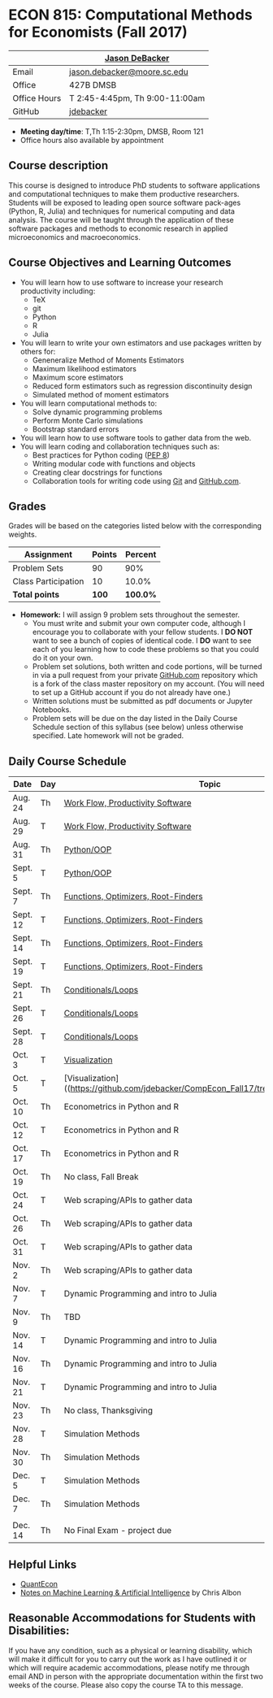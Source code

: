 # ECON 815: Computational Methods for Economists (Fall 2017) #

|  | [Jason DeBacker](http://jasondebacker.com) |
|--------------|--------------------------------------------------------------|
| Email | [jason.debacker@moore.sc.edu](mailto:jason.debacker@moore.sc.edu) |
| Office | 427B DMSB |
| Office Hours | T 2:45-4:45pm, Th 9:00-11:00am |
| GitHub | [jdebacker](https://github.com/jdebacker) |

* **Meeting day/time**: T,Th 1:15-2:30pm, DMSB, Room 121
* Office hours also available by appointment


## Course description ##

This course is designed to introduce PhD students to software applications and computational techniques to make them productive researchers. Students will be exposed to leading open source software pack-ages (Python, R, Julia) and techniques for numerical computing and data analysis. The course will be taught through the application of these software packages and methods to economic research in applied microeconomics and macroeconomics.


## Course Objectives and Learning Outcomes ##

* You will learn how to use software to increase your research productivity including:
	* TeX
	* git
	* Python
	* R
	* Julia
* You will learn to write your own estimators and use packages written by others for:
	* Geneneralize Method of Moments Estimators
	* Maximum likelihood estimators
	* Maximum score estimators
	* Reduced form estimators such as regression discontinuity design
	* Simulated method of moment estimators
* You will learn computational methods to:
	* Solve dynamic programming problems
	* Perform Monte Carlo simulations
	* Bootstrap standard errors
* You will learn how to use software tools to gather data from the web.
* You will learn coding and collaboration techniques such as:
	* Best practices for Python coding ([PEP 8](https://www.python.org/dev/peps/pep-0008/))
	* Writing modular code with functions and objects
	* Creating clear docstrings for functions
	* Collaboration tools for writing code using [Git](https://git-scm.com/) and [GitHub.com](https://github.com/).


## Grades ##

Grades will be based on the categories listed below with the corresponding weights.

Assignment                   | Points |   Percent  |
-----------------------------|--------|------------|
Problem Sets                 |   90   |    90%   |
Class Participation                |   10   |    10.0%   |
**Total points**             | **100** | **100.0%** |

* **Homework:** I will assign 9 problem sets throughout the semester.
	* You must write and submit your own computer code, although I encourage you to collaborate with your fellow students. I **DO NOT** want to see a bunch of copies of identical code. I **DO** want to see each of you learning how to code these problems so that you could do it on your own.
	* Problem set solutions, both written and code portions, will be turned in via a pull request from your private [GitHub.com](https://git-scm.com/) repository which is a fork of the class master repository on my account. (You will need to set up a GitHub account if you do not already have one.)
	* Written solutions must be submitted as pdf documents or Jupyter Notebooks.
	* Problem sets will be due on the day listed in the Daily Course Schedule section of this syllabus (see below) unless otherwise specified. Late homework will not be graded.



## Daily Course Schedule ##

| Date     | Day | Topic                                  | Due    |
|----------|-----|----------------------------------------|--------|
| Aug. 24  | Th  | [Work Flow, Productivity Software](https://github.com/jdebacker/CompEcon_Fall17/tree/master/Productivity)       |        |
| Aug. 29  | T   | [Work Flow, Productivity Software](https://github.com/jdebacker/CompEcon_Fall17/tree/master/Productivity)         |        |
| Aug. 31  | Th  | [Python/OOP](https://github.com/jdebacker/CompEcon_Fall17/tree/master/Python)                             | [PS #1](https://github.com/jdebacker/CompEcon_Fall17/blob/master/Productivity/PS1.pdf)  |
| Sept. 5  | T   | [Python/OOP](https://github.com/jdebacker/CompEcon_Fall17/tree/master/Python)                             |        |
| Sept. 7  | Th  | [Functions, Optimizers, Root-Finders](https://github.com/jdebacker/CompEcon_Fall17/tree/master/Functions)    |        |
| Sept. 12 | T   | [Functions, Optimizers, Root-Finders](https://github.com/jdebacker/CompEcon_Fall17/tree/master/Functions)     | [PS #2](https://github.com/jdebacker/CompEcon_Fall17/blob/master/Python/PS2.pdf)  |
| Sept. 14 | Th  | [Functions, Optimizers, Root-Finders](https://github.com/jdebacker/CompEcon_Fall17/tree/master/Functions)      |        |
| Sept. 19 | T   | [Functions, Optimizers, Root-Finders](https://github.com/jdebacker/CompEcon_Fall17/tree/master/Functions)      |        |
| Sept. 21 | Th  | [Conditionals/Loops](https://github.com/jdebacker/CompEcon_Fall17/tree/master/LoopConditional)                     |        |
| Sept. 26 | T   | [Conditionals/Loops](https://github.com/jdebacker/CompEcon_Fall17/tree/master/LoopConditional)                     | [PS #3](https://github.com/jdebacker/CompEcon_Fall17/blob/master/Functions/PS3.pdf)  |
| Sept. 28 | T   | [Conditionals/Loops](https://github.com/jdebacker/CompEcon_Fall17/tree/master/LoopConditional)                     | |
| Oct. 3   | T   | [Visualization]((https://github.com/jdebacker/CompEcon_Fall17/tree/master/Visualization) )                          |   |
| Oct. 5   | T   | [Visualization]((https://github.com/jdebacker/CompEcon_Fall17/tree/master/Visualization)                          |   |
| Oct. 10   | Th  | Econometrics in Python and R           |        |
| Oct. 12  | T   | Econometrics in Python and R           | [PS #4](https://github.com/jdebacker/CompEcon_Fall17/blob/master/LoopConditional/PS4.pdf)  |
| Oct. 17  | Th  | Econometrics in Python and R           |        |
| Oct. 19  | Th  | No class, Fall Break                   |        |
| Oct. 24  | T   | Web scraping/APIs to gather data       | PS #5       |
| Oct. 26  | Th  | Web scraping/APIs to gather data       |   |
| Oct. 31  | T   | Web scraping/APIs to gather data       | PS #6     |
| Nov. 2   | Th  | Web scraping/APIs to gather data       |        |
| Nov. 7   | T   | Dynamic Programming and intro to Julia |        |
| Nov. 9   | Th  | TBD                                    |        |
| Nov. 14  | T   | Dynamic Programming and intro to Julia | PS #7  |
| Nov. 16  | Th  | Dynamic Programming and intro to Julia |        |
| Nov. 21  | T   | Dynamic Programming and intro to Julia |        |
| Nov. 23  | Th  | No class, Thanksgiving                 |        |
| Nov. 28  | T   | Simulation Methods                     |        |
| Nov. 30  | Th  | Simulation Methods                     | PS # 8 |
| Dec. 5   | T   | Simulation Methods                     |        |
| Dec. 7   | Th  | Simulation Methods                     |        |
|          |     |                                        |        |
| Dec. 14  | Th  | No Final Exam - project due            | PS #9  |


## Helpful Links ##

* [QuantEcon](https://quantecon.org)
* [Notes on Machine Learning & Artificial Intelligence](https://chrisalbon.com) by Chris Albon


## Reasonable Accommodations for Students with Disabilities: ##

If you have any condition, such as a physical or learning disability, which will make it difficult for you to carry out the work as I have outlined it or which will require academic accommodations, please notify me through email AND in person with the appropriate documentation within the first two weeks of the course. Please also copy the course TA to this message.
